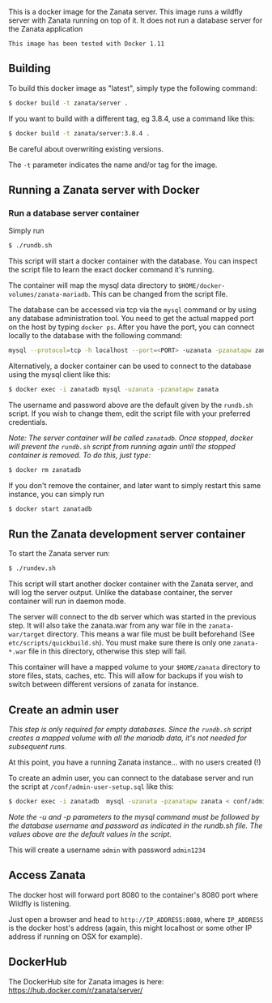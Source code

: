 This is a docker image for the Zanata server. This image runs a wildfly server with Zanata running on top of it. It does not run a database server for the Zanata application

```
This image has been tested with Docker 1.11
```

## Building

To build this docker image as "latest", simply type the following command:

```sh
$ docker build -t zanata/server .
```

If you want to build with a different tag, eg 3.8.4, use a command like this:

```sh
$ docker build -t zanata/server:3.8.4 .
```

Be careful about overwriting existing versions.

The `-t` parameter indicates the name and/or tag for the image.

## Running a Zanata server with Docker

### Run a database server container

Simply run

```sh
$ ./rundb.sh
```

This script will start a docker container with the database. You can inspect the script file to learn the exact docker command it's running.

The container will map the mysql data directory to `$HOME/docker-volumes/zanata-mariadb`. This can be changed from the script file.

The database can be accessed via tcp via the `mysql` command or by using any database administration tool. You need to get the actual mapped port on the host by typing `docker ps`. After you have the port, you can connect locally to the database with the following command:

```sh
mysql --protocol=tcp -h localhost --port=<PORT> -uzanata -pzanatapw zanata
```

Alternatively, a docker container can be used to connect to the database using the mysql client like this:

```sh
$ docker exec -i zanatadb mysql -uzanata -pzanatapw zanata
```

The username and password above are the default given by the `rundb.sh` script. If you wish to change them, edit the script file with your preferred credentials.

_Note: The server container will be called `zanatadb`. Once stopped, docker will prevent the `rundb.sh` script from running again until the stopped container is removed. To do this, just type:_

```sh
$ docker rm zanatadb
```

If you don't remove the container, and later want to simply restart this same instance, you can simply run

```sh
$ docker start zanatadb
```

## Run the Zanata development server container

To start the Zanata server run:

```sh
$ ./rundev.sh
```

This script will start another docker container with the Zanata server, and will log the server output. Unlike the database container, the server container will run in daemon mode.

The server will connect to the db server which was started in the previous step. It will also take the zanata.war from any war file in the `zanata-war/target` directory. This means a war file must be built beforehand (See `etc/scripts/quickbuild.sh`). You must make sure there is only one `zanata-*.war` file in this directory, otherwise this step will fail.

This container will have a mapped volume to your `$HOME/zanata` directory to store files, stats, caches, etc. This will allow for backups if you wish to switch between different versions of zanata for instance.

## Create an admin user

_This step is only required for empty databases. Since the `rundb.sh` script creates a mapped volume with all the mariadb data, it's not needed for subsequent runs._

At this point, you have a running Zanata instance... with no users created (!)

To create an admin user, you can connect to the database server and run the script at `/conf/admin-user-setup.sql` like this:

```sh
$ docker exec -i zanatadb  mysql -uzanata -pzanatapw zanata < conf/admin-user-setup.sql
```

_Note the -u and -p parameters to the mysql command must be followed by the database username and password as indicated in the rundb.sh file. The values above are the default values in the script._

This will create a username `admin` with password `admin1234`

## Access Zanata

The docker host will forward port 8080 to the container's 8080 port where Wildfly is listening.

Just open a browser and head to `http://IP_ADDRESS:8080`, where `IP_ADDRESS` is the docker host's address (again, this might localhost or some other IP address if running on OSX for example).

## DockerHub

The DockerHub site for Zanata images is here:
https://hub.docker.com/r/zanata/server/
